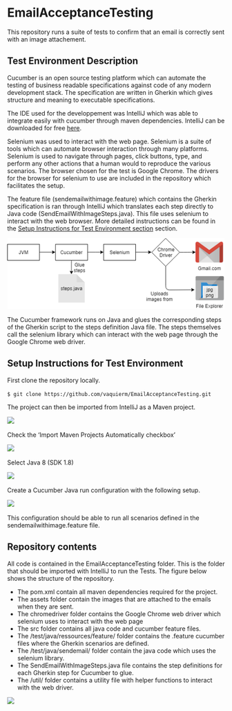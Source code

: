 # EmailAcceptanceTesting

This repository runs a suite of tests to confirm that an email is correctly sent with an image attachement.

## Test Environment Description

Cucumber is an open source testing platform which can automate the testing of business readable specifications against code of any modern development stack. The specification are written in Gherkin which gives structure and meaning to executable specifications.

The IDE used for the developpement was IntelliJ which was able to integrate easily with cucumber through maven dependencies. IntelliJ can be downloaded for free [here](https://www.jetbrains.com/idea/download/).

Selenium was used to interact with the web page. Selenium is a suite of tools which can automate browser interaction through many platforms. Selenium is used to navigate through pages, click buttons, type, and perform any other actions that a human would to reproduce the various scenarios. The browser chosen for the test is Google Chrome. The drivers for the browser for selenium to use are included in the repository which facilitates the setup.

The feature file (sendemailwithimage.feature) which contains the Gherkin specification is ran through IntelliJ which translates each step directly to Java code (SendEmailWithImageSteps.java). This file  uses selenium to interact with the web browser. More detailed instructions can be found in the [Setup Instructions for Test Environment section](#Setup-Instructions-for-Test-Environment) section.

<p align="center">
<img src="img/block_diagram.png" width="600" />
</p>

The Cucumber framework runs on Java and glues the corresponding steps of the Gherkin script to the steps definition Java file. The steps themselves call the selenium library which can interact with the web page through the Google Chrome web driver.

## Setup Instructions for Test Environment

First clone the repository locally.

``` $ git clone https://github.com/vaquierm/EmailAcceptanceTesting.git ```

The project can then be imported from IntelliJ as a Maven project.

<img src="img/maven_selection.png" width="300" />

Check the ‘Import Maven Projects Automatically checkbox’

<img src="img/import_settings.png" width="350" />

Select Java 8 (SDK 1.8)

<img src="img/sdk_selection.png" width="300" />

Create a Cucumber Java run configuration with the following setup.

<img src="img/run_config.png" width="500" />

This configuration should be able to run all scenarios defined in the sendemailwithimage.feature file.

## Repository contents

All code is contained in the EmailAcceptanceTesting folder. This is the folder that should be imported with IntelliJ to run the Tests. The figure below shows the structure of the repository.

- The pom.xml contain all maven dependencies required for the project.
- The assets folder contain the images that are attached to the emails when they are sent.
- The chromedriver folder contains the Google Chrome web driver which selenium uses to interact with the web page
- The src folder contains all java code and cucumber feature files.
 - The /test/java/ressources/feature/ folder contains the .feature cucumber files where the Gherkin scenarios are defined.
 - The /test/java/sendemail/ folder contain the java code which uses the selenium library.
  - The SendEmailWithImageSteps.java file contains the step definitions for each Gherkin step for Cucumber to glue.
  - The /util/ folder contains a utility file with helper functions to interact with the web driver.

<img src="img/project_structure.png" width="400" />
